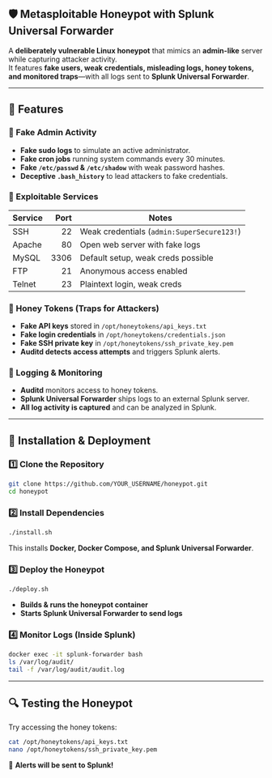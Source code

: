 ## **🛡️ Metasploitable Honeypot with Splunk Universal Forwarder**

A **deliberately vulnerable Linux honeypot** that mimics an **admin-like** server while capturing attacker activity.  
It features **fake users, weak credentials, misleading logs, honey tokens, and monitored traps**—with all logs sent to **Splunk Universal Forwarder**.

---

## **📌 Features**
### **🔹 Fake Admin Activity**
- **Fake sudo logs** to simulate an active administrator.
- **Fake cron jobs** running system commands every 30 minutes.
- **Fake `/etc/passwd` & `/etc/shadow`** with weak password hashes.
- **Deceptive `.bash_history`** to lead attackers to fake credentials.

### **🔹 Exploitable Services**
| Service  | Port  | Notes |
|----------|------:|--------------------------------|
| SSH      |   22  | Weak credentials (`admin:SuperSecure123!`) |
| Apache   |   80  | Open web server with fake logs |
| MySQL    |  3306 | Default setup, weak creds possible |
| FTP      |   21  | Anonymous access enabled |
| Telnet   |   23  | Plaintext login, weak creds |

### **🔹 Honey Tokens (Traps for Attackers)**
- **Fake API keys** stored in `/opt/honeytokens/api_keys.txt`
- **Fake login credentials** in `/opt/honeytokens/credentials.json`
- **Fake SSH private key** in `/opt/honeytokens/ssh_private_key.pem`
- **Auditd detects access attempts** and triggers Splunk alerts.

### **🔹 Logging & Monitoring**
- **Auditd** monitors access to honey tokens.
- **Splunk Universal Forwarder** ships logs to an external Splunk server.
- **All log activity is captured** and can be analyzed in Splunk.

---

## **🚀 Installation & Deployment**
### **1️⃣ Clone the Repository**
```bash
git clone https://github.com/YOUR_USERNAME/honeypot.git
cd honeypot
```

### **2️⃣ Install Dependencies**
```bash
./install.sh
```
This installs **Docker, Docker Compose, and Splunk Universal Forwarder**.

### **3️⃣ Deploy the Honeypot**
```bash
./deploy.sh
```
- **Builds & runs the honeypot container**  
- **Starts Splunk Universal Forwarder to send logs**  

### **4️⃣ Monitor Logs (Inside Splunk)**
```bash
docker exec -it splunk-forwarder bash
ls /var/log/audit/
tail -f /var/log/audit/audit.log
```

---

## **🔍 Testing the Honeypot**
Try accessing the honey tokens:
```bash
cat /opt/honeytokens/api_keys.txt
nano /opt/honeytokens/ssh_private_key.pem
```
📌 **Alerts will be sent to Splunk!**  


